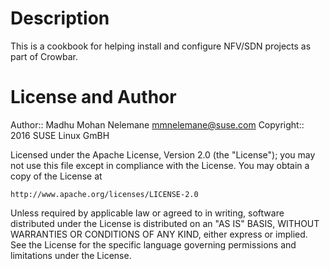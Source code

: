Description
====

This is a cookbook for helping install and configure NFV/SDN projects
as part of Crowbar.

License and Author
====

Author:: Madhu Mohan Nelemane <mmnelemane@suse.com>
Copyright:: 2016 SUSE Linux GmBH

Licensed under the Apache License, Version 2.0 (the "License");
you may not use this file except in compliance with the License.
You may obtain a copy of the License at

    http://www.apache.org/licenses/LICENSE-2.0

Unless required by applicable law or agreed to in writing, software
distributed under the License is distributed on an "AS IS" BASIS,
WITHOUT WARRANTIES OR CONDITIONS OF ANY KIND, either express or implied.
See the License for the specific language governing permissions and
limitations under the License.
